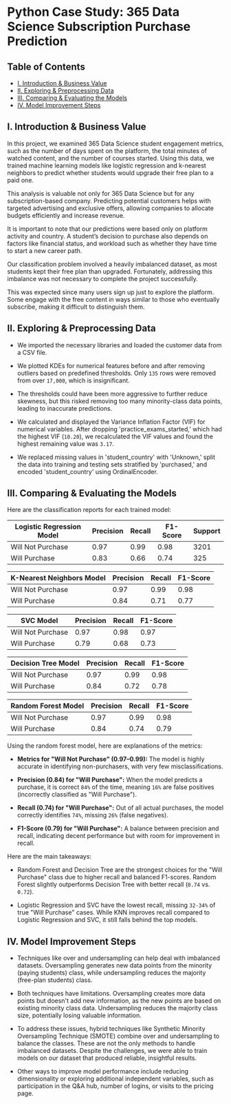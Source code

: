 # Python Case Study: 365 Data Science Subscription Purchase Prediction


## Table of Contents

- [I. Introduction & Business Value](#I.-Introduction-&-Business-Value)
- [II. Exploring & Preprocessing Data](#II.-Exploring-&-Preprocessing-Data)
- [III. Comparing & Evaluating the Models](#III.-Comparing-&-Evaluating-the-Models)
- [IV. Model Improvement Steps](#IV.-Model-Improvement-Steps)


## I. Introduction & Business Value

In this project, we examined 365 Data Science student engagement metrics, such as the number of days spent on the platform, the total minutes of watched content, and the number of courses started. Using this data, we trained machine learning models like logistic regression and k-nearest neighbors to predict whether students would upgrade their free plan to a paid one.

This analysis is valuable not only for 365 Data Science but for any subscription-based company. Predicting potential customers helps with targeted advertising and exclusive offers, allowing companies to allocate budgets efficiently and increase revenue.

It is important to note that our predictions were based only on platform activity and country. A student’s decision to purchase also depends on factors like financial status, and workload such as whether they have time to start a new career path.

Our classification problem involved a heavily imbalanced dataset, as most students kept their free plan than upgraded. Fortunately, addressing this imbalance was not necessary to complete the project successfully.

This was expected since many users sign up just to explore the platform. Some engage with the free content in ways similar to those who eventually subscribe, making it difficult to distinguish them.


## II. Exploring & Preprocessing Data

- We imported the necessary libraries and loaded the customer data from a CSV file.

- We plotted KDEs for numerical features before and after removing outliers based on predefined thresholds. Only `135` rows were removed from over `17,000`, which is insignificant.

- The thresholds could have been more aggressive to further reduce skewness, but this risked removing too many minority-class data points, leading to inaccurate predictions.

- We calculated and displayed the Variance Inflation Factor (VIF) for numerical variables. After dropping 'practice_exams_started,' which had the highest VIF (`10.20`), we recalculated the VIF values and found the highest remaining value was `3.17`.

- We replaced missing values in 'student_country' with 'Unknown,' split the data into training and testing sets stratified by 'purchased,' and encoded 'student_country' using OrdinalEncoder.


## III. Comparing & Evaluating the Models

Here are the classification reports for each trained model: 

| Logistic Regression Model | Precision | Recall | F1-Score | Support |
|---------------------------|-----------|--------|----------|---------|
| Will Not Purchase         | 0.97      | 0.99   | 0.98     | 3201    |
| Will Purchase             | 0.83      | 0.66   | 0.74     | 325     |

| K-Nearest Neighbors Model | Precision | Recall | F1-Score |
|---------------------------|-----------|--------|----------|
| Will Not Purchase         | 0.97      | 0.99   | 0.98     |
| Will Purchase             | 0.84      | 0.71   | 0.77     |

| SVC Model         | Precision | Recall | F1-Score |
|-------------------|-----------|--------|----------|
| Will Not Purchase | 0.97      | 0.98   | 0.97     |
| Will Purchase     | 0.79      | 0.68   | 0.73     |

| Decision Tree Model | Precision | Recall | F1-Score |
|---------------------|-----------|--------|----------|
| Will Not Purchase   | 0.97      | 0.99   | 0.98     |
| Will Purchase       | 0.84      | 0.72   | 0.78     |

| Random Forest Model | Precision | Recall | F1-Score |
|---------------------|-----------|--------|----------|
| Will Not Purchase   | 0.97      | 0.99   | 0.98     |
| Will Purchase       | 0.84      | 0.74   | 0.79     |

Using the random forest model, here are explanations of the metrics:

- **Metrics for "Will Not Purchase" (0.97–0.99):** The model is highly accurate in identifying non-purchasers, with very few misclassifications.

- **Precision (0.84) for "Will Purchase":** When the model predicts a purchase, it is correct `84%` of the time, meaning `16%` are false positives (incorrectly classified as "Will Purchase").

- **Recall (0.74) for "Will Purchase":** Out of all actual purchases, the model correctly identifies `74%`, missing `26%` (false negatives).

- **F1-Score (0.79) for "Will Purchase":** A balance between precision and recall, indicating decent performance but with room for improvement in recall.

Here are the main takeaways:

- Random Forest and Decision Tree are the strongest choices for the "Will Purchase" class due to higher recall and balanced F1-scores. Random Forest slightly outperforms Decision Tree with better recall (`0.74` vs. `0.72`).

- Logistic Regression and SVC have the lowest recall, missing `32-34%` of true "Will Purchase" cases. While KNN improves recall compared to Logistic Regression and SVC, it still falls behind the top models.


## IV. Model Improvement Steps

- Techniques like over and undersampling can help deal with imbalanced datasets. Oversampling generates new data points from the minority (paying students) class, while undersampling reduces the majority (free-plan students) class.

- Both techniques have limitations. Oversampling creates more data points but doesn't add new information, as the new points are based on existing minority class data. Undersampling reduces the majority class size, potentially losing valuable information.

- To address these issues, hybrid techniques like Synthetic Minority Oversampling Technique (SMOTE) combine over and undersampling to balance the classes.
These are not the only methods to handle imbalanced datasets. Despite the challenges, we were able to train models on our dataset that produced reliable, insightful results.

- Other ways to improve model performance include reducing dimensionality or exploring additional independent variables, such as participation in the Q&A hub, number of logins, or visits to the pricing page.
